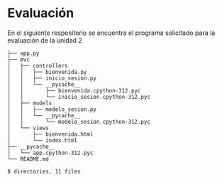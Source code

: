 # Evaluación

En el siguiente respositorio se encuentra el programa solicitado para la evaluación de la unidad 2
```
├── app.py
├── mvc
│   ├── controllers
│   │   ├── bienvenida.py
│   │   ├── inicio_sesion.py
│   │   └── __pycache__
│   │       ├── bienvenida.cpython-312.pyc
│   │       └── inicio_sesion.cpython-312.pyc
│   ├── models
│   │   ├── modelo_sesion.py
│   │   └── __pycache__
│   │       └── modelo_sesion.cpython-312.pyc
│   └── views
│       ├── bienvenida.html
│       └── index.html
├── __pycache__
│   └── app.cpython-312.pyc
└── README.md

8 directories, 11 files
```